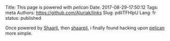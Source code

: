 Title: This page is powered with *pelican*
Date: 2017-08-29-17:50:12
Tags: meta
Authors: https://github.com/Aluriak/links
Slug: pdliTFHlpU
Lang: fr
status: published

Once powered by [Shaarli](https://www.shaarli.fr/redirect.php), then [shaarpli](https://github.com/Aluriak/shaarpli),
i finally found hacking upon [pelican](https://blog.getpelican.com/) more simple.

